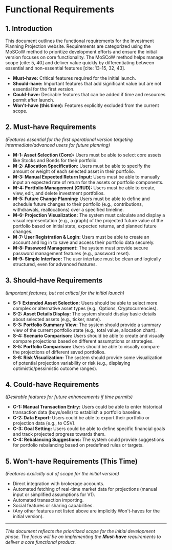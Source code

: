 # Functional Requirements

## 1. Introduction

This document outlines the functional requirements for the Investment Planning Projection website. Requirements are categorized using the MoSCoW method to prioritize development efforts and ensure the initial version focuses on core functionality. The MoSCoW method helps manage scope [cite: 5, 40] and deliver value quickly by differentiating between essential and non-essential features [cite: 13-15, 32, 43].

* **Must-have:** Critical features required for the initial launch.
* **Should-have:** Important features that add significant value but are not essential for the first version.
* **Could-have:** Desirable features that can be added if time and resources permit after launch.
* **Won't-have (this time):** Features explicitly excluded from the current scope.

## 2. Must-have Requirements

*(Features essential for the first operational version targeting intermediate/advanced users for future planning)*

* **M-1: Asset Selection (Core):** Users must be able to select core assets like Stocks and Bonds for their portfolio.
* **M-2: Allocation Specification:** Users must be able to specify the amount or weight of each selected asset in their portfolio.
* **M-3: Manual Expected Return Input:** Users must be able to manually input an expected rate of return for the assets or portfolio components.
* **M-4: Portfolio Management (CRUD):** Users must be able to create, view, edit, and delete investment portfolios.
* **M-5: Future Change Planning:** Users must be able to define and schedule future changes to their portfolio (e.g., contributions, withdrawals, reallocations) over a specified timeline.
* **M-6: Projection Visualization:** The system must calculate and display a visual representation (e.g., a graph) of the projected future value of the portfolio based on initial state, expected returns, and planned future changes.
* **M-7: User Registration & Login:** Users must be able to create an account and log in to save and access their portfolio data securely.
* **M-8: Password Management:** The system must provide secure password management features (e.g., password reset).
* **M-9: Simple Interface:** The user interface must be clean and logically structured, even for advanced features.

## 3. Should-have Requirements

*(Important features, but not critical for the initial launch)*

* **S-1: Extended Asset Selection:** Users should be able to select more complex or alternative asset types (e.g., Options, Cryptocurrencies).
* **S-2: Asset Details Display:** The system should display basic details about selected assets (e.g., ticker, name).
* **S-3: Portfolio Summary View:** The system should provide a summary view of the current portfolio state (e.g., total value, allocation chart).
* **S-4: Scenario Comparison:** Users should be able to create and visually compare projections based on different assumptions or strategies.
* **S-5: Portfolio Comparison:** Users should be able to visually compare the projections of different saved portfolios.
* **S-6: Risk Visualization:** The system should provide some visualization of potential projection variability or risk (e.g., displaying optimistic/pessimistic outcome ranges).

## 4. Could-have Requirements

*(Desirable features for future enhancements if time permits)*

* **C-1: Manual Transaction Entry:** Users could be able to enter historical transaction data (buys/sells) to establish a portfolio baseline.
* **C-2: Data Export:** Users could be able to export their portfolio or projection data (e.g., to CSV).
* **C-3: Goal Setting:** Users could be able to define specific financial goals and track projected progress towards them.
* **C-4: Rebalancing Suggestions:** The system could provide suggestions for portfolio rebalancing based on predefined rules or targets.

## 5. Won't-have Requirements (This Time)

*(Features explicitly out of scope for the initial version)*

* Direct integration with brokerage accounts.
* Automated fetching of real-time market data for projections (manual input or simplified assumptions for V1).
* Automated transaction importing.
* Social features or sharing capabilities.
* (Any other features not listed above are implicitly Won't-haves for the initial version).

---

*This document reflects the prioritized scope for the initial development phase. The focus will be on implementing the **Must-have** requirements to deliver a core functional product.*